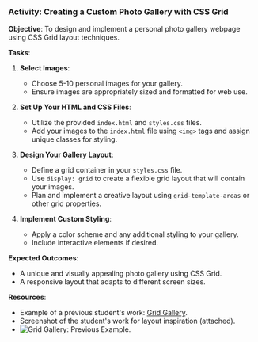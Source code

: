 ### Activity: Creating a Custom Photo Gallery with CSS Grid

**Objective**: To design and implement a personal photo gallery webpage using CSS Grid layout techniques.

**Tasks**:
1. **Select Images**:
    - Choose 5-10 personal images for your gallery.
    - Ensure images are appropriately sized and formatted for web use.

2. **Set Up Your HTML and CSS Files**:
    - Utilize the provided `index.html` and `styles.css` files.
    - Add your images to the `index.html` file using `<img>` tags and assign unique classes for styling.

3. **Design Your Gallery Layout**:
    - Define a grid container in your `styles.css` file.
    - Use `display: grid` to create a flexible grid layout that will contain your images.
    - Plan and implement a creative layout using `grid-template-areas` or other grid properties.

4. **Implement Custom Styling**:
    - Apply a color scheme and any additional styling to your gallery.
    - Include interactive elements if desired.


**Expected Outcomes**:
- A unique and visually appealing photo gallery using CSS Grid.
- A responsive layout that adapts to different screen sizes.

**Resources**:
- Example of a previous student's work: [Grid Gallery](https://aeposten.github.io/grid-practice/).
- Screenshot of the student's work for layout inspiration (attached).
- ![Grid Gallery](./grid-layout.png): Previous Example.
